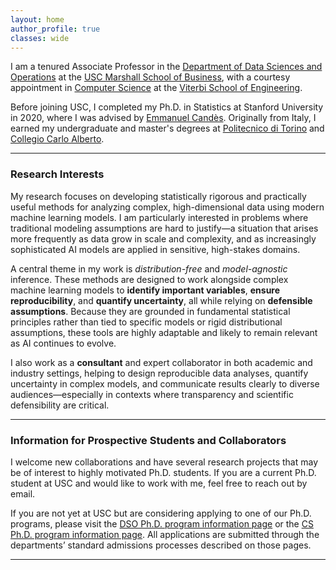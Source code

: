 ```yaml
---
layout: home
author_profile: true
classes: wide
---
```


I am a tenured Associate Professor in the [Department of Data Sciences and Operations](https://www.marshall.usc.edu/departments/data-sciences-and-operations) at the [USC Marshall School of Business](https://www.marshall.usc.edu/), with a courtesy appointment in [Computer Science](https://www.cs.usc.edu/) at the [Viterbi School of Engineering](https://viterbischool.usc.edu/).

Before joining USC, I completed my Ph.D. in Statistics at Stanford University in 2020, where I was advised by [Emmanuel Candès](https://profiles.stanford.edu/emmanuel-candes). Originally from Italy, I earned my undergraduate and master's degrees at [Politecnico di Torino](https://www.polito.it/en) and [Collegio Carlo Alberto](https://www.carloalberto.org/).

---

### Research Interests

My research focuses on developing statistically rigorous and practically useful methods for analyzing complex, high-dimensional data using modern machine learning models. I am particularly interested in problems where traditional modeling assumptions are hard to justify—a situation that arises more frequently as data grow in scale and complexity, and as increasingly sophisticated AI models are applied in sensitive, high-stakes domains.

A central theme in my work is *distribution-free* and *model-agnostic* inference. These methods are designed to work alongside complex machine learning models to **identify important variables**, **ensure reproducibility**, and **quantify uncertainty**, all while relying on **defensible assumptions**.
Because they are grounded in fundamental statistical principles rather than tied to specific models or rigid distributional assumptions, these tools are highly adaptable and likely to remain relevant as AI continues to evolve. 

I also work as a **consultant** and expert collaborator in both academic and industry settings, helping to design reproducible data analyses, quantify uncertainty in complex models, and communicate results clearly to diverse audiences—especially in contexts where transparency and scientific defensibility are critical.

---

### Information for Prospective Students and Collaborators

I welcome new collaborations and have several research projects that may be of interest to highly motivated Ph.D. students. If you are a current Ph.D. student at USC and would like to work with me, feel free to reach out by email.

If you are not yet at USC but are considering applying to one of our Ph.D. programs, please visit the [DSO Ph.D. program information page](https://www.marshall.usc.edu/programs/phd-program/departments/data-sciences-and-operations) or the [CS Ph.D. program information page](https://www.cs.usc.edu/academic-programs/phd/). All applications are submitted through the departments’ standard admissions processes described on those pages.

---
